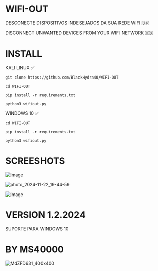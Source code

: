 # WIFI-OUT

DESCONECTE DISPOSITIVOS INDESEJADOS DA SUA REDE WIFI 🇧🇷

DISCONNECT UNWANTED DEVICES FROM YOUR WIFI NETWORK 🇺🇸

# INSTALL

KALI LINUX ✅

`` git clone https://github.com/BlackHydra40/WIFI-OUT `` 

`` cd WIFI-OUT ``

``pip install -r requirements.txt``

`` python3 wifiout.py ``

WINDOWS 10 ✅

`` cd WIFI-OUT ``

``pip install -r requirements.txt``

`` python3 wifiout.py ``

# SCREESHOTS
![image](https://github.com/user-attachments/assets/bf9af550-8cd7-48ce-afc5-da148cbe30b0)





![photo_2024-11-22_19-44-59](https://github.com/user-attachments/assets/bb593d0b-4780-43e1-a9db-0db689f6165a)

![image](https://github.com/user-attachments/assets/1da4842c-b142-4b34-a4eb-20c2a14df049)

# VERSION 1.2.2024

SUPORTE PARA WINDOWS 10 


# BY MS40000
![MdZFD631_400x400](https://github.com/user-attachments/assets/b577eea8-74ba-4ddf-9775-0abcfc73bec8)
